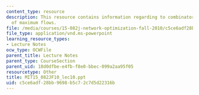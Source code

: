```yaml
---
content_type: resource
description: This resource contains information regarding to combinatorial applications
  of maximum flows.
file: /media/courses/15-082j-network-optimization-fall-2010/c5ce6adf28bb9698b5c72c7d5d22316b_MIT15_082JF10_lec10.ppt
file_type: application/vnd.ms-powerpoint
learning_resource_types:
- Lecture Notes
ocw_type: OCWFile
parent_title: Lecture Notes
parent_type: CourseSection
parent_uid: 18d0dfbe-e4fb-f8e0-bbec-099a2aa95f05
resourcetype: Other
title: MIT15_082JF10_lec10.ppt
uid: c5ce6adf-28bb-9698-b5c7-2c7d5d22316b
---
```

